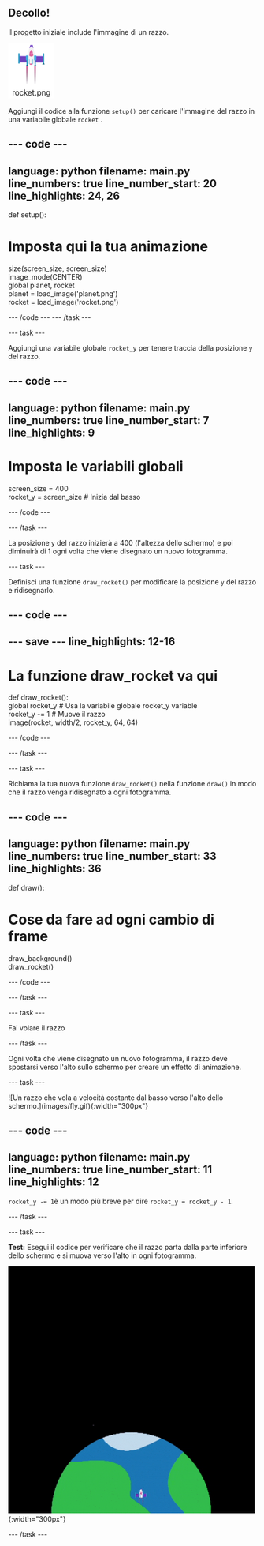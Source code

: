 ## Decollo!

Il progetto iniziale include l'immagine di un razzo.

![Immagine del razzo nella galleria immagini dell'editor di codice.](images/rocket_image.png)

Aggiungi il codice alla funzione `setup()` per caricare l'immagine del razzo in una variabile globale `rocket` .

<div class="c-project-code">

--- code ---
---
language: python filename: main.py line_numbers: true line_number_start: 20
line_highlights: 24, 26
---

def setup():   
# Imposta qui la tua animazione   
size(screen_size, screen_size)   
image_mode(CENTER)   
global planet, rocket   
planet = load_image('planet.png')    
rocket = load_image('rocket.png')

--- /code --- --- /task ---

--- task ---

Aggiungi una variabile globale `rocket_y` per tenere traccia della posizione `y` del razzo.

--- code ---
---
language: python filename: main.py line_numbers: true line_number_start: 7
line_highlights: 9
---

# Imposta le variabili globali
screen_size = 400    
rocket_y = screen_size # Inizia dal basso

--- /code ---

--- /task ---


La posizione `y` del razzo inizierà a 400 (l'altezza dello schermo) e poi diminuirà di 1 ogni volta che viene disegnato un nuovo fotogramma.


--- task ---

Definisci una funzione `draw_rocket()` per modificare la posizione `y` del razzo e ridisegnarlo.

--- code ---
---
--- save ---
line_highlights: 12-16
---

# La funzione draw_rocket va qui
def draw_rocket():   
global rocket_y  # Usa la variabile globale rocket_y variable    
rocket_y -= 1  # Muove il razzo    
image(rocket, width/2, rocket_y, 64, 64)


--- /code ---

--- /task ---

--- task ---

Richiama la tua nuova funzione `draw_rocket()` nella funzione `draw()` in modo che il razzo venga ridisegnato a ogni fotogramma.

--- code ---
---
language: python filename: main.py line_numbers: true line_number_start: 33
line_highlights: 36
---

def draw():   
# Cose da fare ad ogni cambio di frame   
draw_background()   
draw_rocket()


--- /code ---

--- /task ---

--- task ---

Fai volare il razzo


--- /task ---


Ogni volta che viene disegnato un nuovo fotogramma, il razzo deve spostarsi verso l'alto sullo schermo per creare un effetto di animazione.


--- task ---

!\[Un razzo che vola a velocità costante dal basso verso l'alto dello schermo.\](images/fly.gif){:width="300px"}

--- code ---
---
language: python filename: main.py line_numbers: true line_number_start: 11
line_highlights: 12
---

`rocket_y -= 1`è un modo più breve per dire `rocket_y = rocket_y - 1`.

--- /task ---


--- task ---

**Test:** Esegui il codice per verificare che il razzo parta dalla parte inferiore dello schermo e si muova verso l'alto in ogni fotogramma.


![Animazione del razzo che vola a metà dello schermo.](images/fly.gif){:width="300px"}

--- /task ---